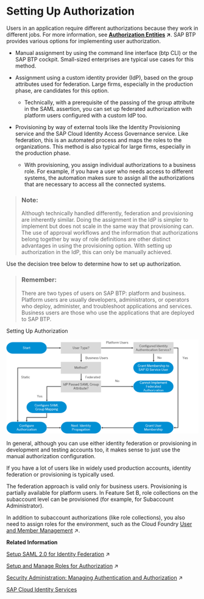 <!-- loiocb9f0ac174a248c4bc7391e5bf5a0b1a -->

# Setting Up Authorization

Users in an application require different authorizations because they work in different jobs. For more information, see **[Authorization Entities](https://help.sap.com/viewer/ae8e8427ecdf407790d96dad93b5f723/Cloud/en-US/5d8ed75b5c72432cb0e4d846f411e0cd.html "Business users in an application require different authorizations because they work in different jobs.") :arrow_upper_right:**. SAP BTP provides various options for implementing user authorization.

-   Manual assignment by using the command line interface \(btp CLI\) or the SAP BTP cockpit. Small-sized enterprises are typical use cases for this method.

-   Assignment using a custom identity provider \(IdP\), based on the group attributes used for federation. Large firms, especially in the production phase, are candidates for this option.

    -   Technically, with a prerequisite of the passing of the group attribute in the SAML assertion, you can set up federated authorization with platform users configured with a custom IdP too.


-   Provisioning by way of external tools like the Identity Provisioning service and the SAP Cloud Identity Access Governance service. Like federation, this is an automated process and maps the roles to the organizations. This method is also typical for large firms, especially in the production phase.

    -   With provisioning, you assign individual authorizations to a business role. For example, if you have a user who needs access to different systems, the automation makes sure to assign all the authorizations that are necessary to access all the connected systems.



> ### Note:  
> Although technically handled differently, federation and provisioning are inherently similar. Doing the assignment in the IdP is simpler to implement but does not scale in the same way that provisioning can. The use of approval workflows and the information that authorizations belong together by way of role definitions are other distinct advantages in using the provisioning option. With setting up authorization in the IdP, this can only be manually achieved.

Use the decision tree below to determine how to set up authorization.

> ### Remember:  
> There are two types of users on SAP BTP: platform and business. Platform users are usually developers, administrators, or operators who deploy, administer, and troubleshoot applications and services. Business users are those who use the applications that are deployed to SAP BTP.

   
  
<a name="loiocb9f0ac174a248c4bc7391e5bf5a0b1a__fig_sgf_zrw_42b"/>Setting Up Authorization

 ![](images/sap_cp_lm_authorization_34cb489.png "Setting Up Authorization") 

In general, although you can use either identity federation or provisioning in development and testing accounts too, it makes sense to just use the manual authorization configuration.

If you have a lot of users like in widely used production accounts, identity federation or provisioning is typically used.

The federation approach is valid only for business users. Provisioning is partially available for platform users. In Feature Set B, role collections on the subaccount level can be provisioned \(for example, for Subaccount Administrator\).

In addition to subaccount authorizations \(like role collections\), you also need to assign roles for the environment, such as the Cloud Foundry [User and Member Management](https://help.sap.com/viewer/65de2977205c403bbc107264b8eccf4b/Cloud/en-US/cc1c676b43904066abb2a4838cbd0c37.html "On SAP BTP, member management happens at all levels from global account to environment, while user management is done for business applications.") :arrow_upper_right:.

**Related Information**  


[Setup SAML 2.0 for Identity Federation](https://help.sap.com/viewer/ea72206b834e4ace9cd834feed6c0e09/Cloud/en-US/dc618538d97610148155d97dcd123c24.html#loiodc618538d97610148155d97dcd123c24 "The application identity provider supplies the user base for your applications. For example, you can use your corporate identity provider for your applications. This is called identity federation. SAP BTP supports Security Assertion Markup Language (SAML) 2.0 for identity federation.") :arrow_upper_right:

[Setup and Manage Roles for Authorization](https://help.sap.com/viewer/ea72206b834e4ace9cd834feed6c0e09/Cloud/en-US/db8175b9d976101484e6fa303b108acd.html "In SAP BTP, you can use Java EE roles to define access to the application resources.") :arrow_upper_right:

[Security Administration: Managing Authentication and Authorization](https://help.sap.com/viewer/ae8e8427ecdf407790d96dad93b5f723/Cloud/en-US/1ff47b2d980e43a6b2ce294352333708.html "This section describes the tasks of administrators in the Cloud Foundry environment of SAP BTP. Administrators ensure user authentication and assign authorization information to users and user groups.") :arrow_upper_right:

[SAP Cloud Identity Services](https://help.sap.com/viewer/f48e822d6d484fa5ade7dda78b64d9f5/Cloud/en-US)

